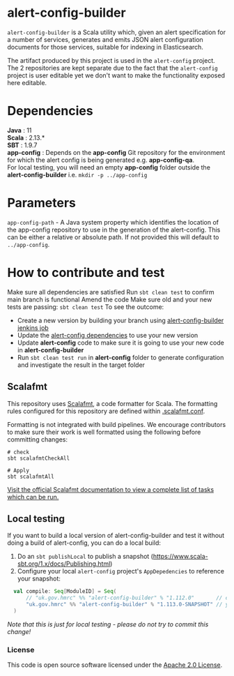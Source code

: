 
# alert-config-builder

`alert-config-builder` is a Scala utility which, given an alert specification for a number of services, generates and emits JSON alert configuration documents for those services, suitable for indexing in Elasticsearch.

The artifact produced by this project is used in the `alert-config` project. The 2 repositories are kept separate due to the fact that the `alert-config` project is user editable yet we don't want to make the functionality exposed here editable.

# Dependencies

**Java** : 11\
**Scala** : 2.13.*\
**SBT** : 1.9.7\
**app-config** : Depends on the **app-config** Git repository for the environment for which the alert config is being generated e.g. **app-config-qa**.\
For local testing, you will need an empty **app-config** folder outside the **alert-config-builder** i.e. `mkdir -p ../app-config`

# Parameters

`app-config-path` - A Java system property which identifies the location of the app-config repository to use in the generation of the alert-config. This can be either a relative or absolute path. If not provided this will default to `../app-config`.

# How to contribute and test

Make sure all dependencies are satisfied
Run `sbt clean test` to confirm main branch is functional
Amend the code
Make sure old and your new tests are passing: `sbt clean test`
To see the outcome:
- Create a new version by building your branch using [alert-config-builder jenkins job](https://build.tax.service.gov.uk/job/PlatOps/job/Libraries/job/alert-config-builder/)
- Update the [alert-config dependencies](https://github.com/hmrc/alert-config/blob/0951f5a361b5d04ddb28ec96589ff609e99ff428/project/AppDependencies.scala#L6) to use your new version
- Update **alert-config** code to make sure it is going to use your new code in **alert-config-builder**
- Run `sbt clean test run` in **alert-config** folder to generate configuration and investigate the result in the target folder

## Scalafmt
This repository uses [Scalafmt](https://scalameta.org/scalafmt/), a code formatter for Scala.
The formatting rules configured for this repository are defined within [.scalafmt.conf](.scalafmt.conf).

Formatting is not integrated with build pipelines.
We encourage contributors to make sure their work is well formatted using the following before committing changes:

 ```
 # check
 sbt scalafmtCheckAll

 # Apply
 sbt scalafmtAll
 ```

[Visit the official Scalafmt documentation to view a complete list of tasks which can be run.](https://scalameta.org/scalafmt/docs/installation.html#task-keys)

## Local testing

If you want to build a local version of alert-config-builder and test it without doing a build of alert-config,
you can do a local build:


1. Do an `sbt publishLocal` to publish a snapshot (https://www.scala-sbt.org/1.x/docs/Publishing.html)
2. Configure your local `alert-config` project's `AppDepedencies` to reference your snapshot:
```scala
  val compile: Seq[ModuleID] = Seq(
      // "uk.gov.hmrc" %% "alert-config-builder" % "1.112.0"       // comment out the main stream version of alert-config-builder
      "uk.gov.hmrc" %% "alert-config-builder" % "1.113.0-SNAPSHOT" // your specific snapshot number will vary
  )
```

_Note that this is just for local testing - please do not try to commit this change!_

### License

This code is open source software licensed under the [Apache 2.0 License]("http://www.apache.org/licenses/LICENSE-2.0.html").
